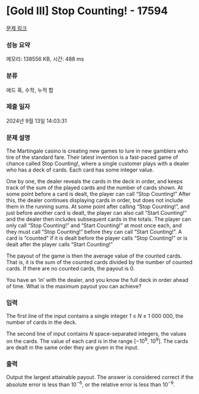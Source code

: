 # [Gold III] Stop Counting! - 17594 

[문제 링크](https://www.acmicpc.net/problem/17594) 

### 성능 요약

메모리: 138556 KB, 시간: 488 ms

### 분류

애드 혹, 수학, 누적 합

### 제출 일자

2024년 9월 13일 14:03:31

### 문제 설명

<p>The Martingale casino is creating new games to lure in new gamblers who tire of the standard fare. Their latest invention is a fast-paced game of chance called Stop Counting!, where a single customer plays with a dealer who has a deck of cards. Each card has some integer value.</p>

<p>One by one, the dealer reveals the cards in the deck in order, and keeps track of the sum of the played cards and the number of cards shown. At some point before a card is dealt, the player can call “Stop Counting!” After this, the dealer continues displaying cards in order, but does not include them in the running sums. At some point after calling “Stop Counting!”, and just before another card is dealt, the player can also call “Start Counting!” and the dealer then includes subsequent cards in the totals. The player can only call “Stop Counting!” and “Start Counting!” at most once each, and they must call “Stop Counting!” before they can call “Start Counting!”. A card is “counted” if it is dealt before the player calls “Stop Counting!” or is dealt after the player calls “Start Counting!”</p>

<p>The payout of the game is then the average value of the counted cards. That is, it is the sum of the counted cards divided by the number of counted cards. If there are no counted cards, the payout is 0.</p>

<p>You have an ‘in’ with the dealer, and you know the full deck in order ahead of time. What is the maximum payout you can achieve?</p>

### 입력 

 <p>The first line of the input contains a single integer 1 ≤ <em>N</em> ≤ 1 000 000, the number of cards in the deck.</p>

<p>The second line of input contains <em>N</em> space-separated integers, the values on the cards. The value of each card is in the range [−10<sup>9</sup>, 10<sup>9</sup>]. The cards are dealt in the same order they are given in the input.</p>

### 출력 

 <p>Output the largest attainable payout. The answer is considered correct if the absolute error is less than 10<sup>−6</sup>, or the relative error is less than 10<sup>−9</sup>.</p>

